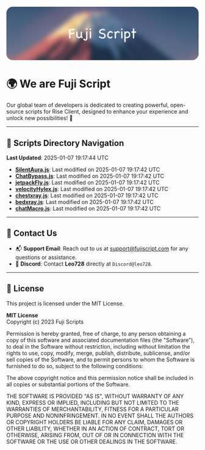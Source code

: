 ![Banner](.github/b.webp)

# 🌍 **We are Fuji Script**

Our global team of developers is dedicated to creating powerful, open-source scripts for Rise Client, designed to enhance your experience and unlock new possibilities! 🌟

---
<!-- SCRIPTS_NAVIGATION_START -->
## 📂 **Scripts Directory Navigation**

**Last Updated**: 2025-01-07 19:17:44 UTC

- **[SilentAura.js](scripts/SilentAura.js)**: Last modified on 2025-01-07 19:17:42 UTC
- **[ChatBypass.js](scripts/ChatBypass.js)**: Last modified on 2025-01-07 19:17:42 UTC
- **[jetpackFly.js](scripts/jetpackFly.js)**: Last modified on 2025-01-07 19:17:42 UTC
- **[velocityHylex.js](scripts/velocityHylex.js)**: Last modified on 2025-01-07 19:17:42 UTC
- **[chestxray.js](scripts/chestxray.js)**: Last modified on 2025-01-07 19:17:42 UTC
- **[bedxray.js](scripts/bedxray.js)**: Last modified on 2025-01-07 19:17:42 UTC
- **[chatMacro.js](scripts/chatMacro.js)**: Last modified on 2025-01-07 19:17:42 UTC

<!-- SCRIPTS_NAVIGATION_END -->

---

## 💬 **Contact Us**  
- 📬 **Support Email**: Reach out to us at [support@fujiscript.com](mailto:support@fujiscript.com) for any questions or assistance.  
- 💬 **Discord**: Contact **Leo728** directly at `Discord@leo728`.

---

## 📜 **License**

This project is licensed under the MIT License.  

**MIT License**  
Copyright (c) 2023 Fuji Scripts  

Permission is hereby granted, free of charge, to any person obtaining a copy of this software and associated documentation files (the "Software"), to deal in the Software without restriction, including without limitation the rights to use, copy, modify, merge, publish, distribute, sublicense, and/or sell copies of the Software, and to permit persons to whom the Software is furnished to do so, subject to the following conditions:  

The above copyright notice and this permission notice shall be included in all copies or substantial portions of the Software.  

THE SOFTWARE IS PROVIDED "AS IS", WITHOUT WARRANTY OF ANY KIND, EXPRESS OR IMPLIED, INCLUDING BUT NOT LIMITED TO THE WARRANTIES OF MERCHANTABILITY, FITNESS FOR A PARTICULAR PURPOSE AND NONINFRINGEMENT. IN NO EVENT SHALL THE AUTHORS OR COPYRIGHT HOLDERS BE LIABLE FOR ANY CLAIM, DAMAGES OR OTHER LIABILITY, WHETHER IN AN ACTION OF CONTRACT, TORT OR OTHERWISE, ARISING FROM, OUT OF OR IN CONNECTION WITH THE SOFTWARE OR THE USE OR OTHER DEALINGS IN THE SOFTWARE.  
